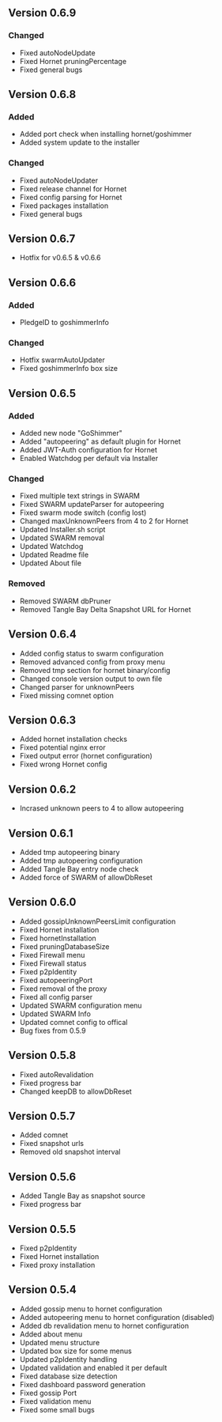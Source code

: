 ## Version 0.6.9
### Changed
- Fixed autoNodeUpdate
- Fixed Hornet pruningPercentage
- Fixed general bugs


## Version 0.6.8
### Added
- Added port check when installing hornet/goshimmer
- Added system update to the installer
### Changed
- Fixed autoNodeUpdater
- Fixed release channel for Hornet
- Fixed config parsing for Hornet
- Fixed packages installation
- Fixed general bugs

## Version 0.6.7
- Hotfix for v0.6.5 & v0.6.6

## Version 0.6.6
### Added
- PledgeID to goshimmerInfo
### Changed
- Hotfix swarmAutoUpdater
- Fixed goshimmerInfo box size

## Version 0.6.5
### Added
- Added new node "GoShimmer"
- Added "autopeering" as default plugin for Hornet
- Added JWT-Auth configuration for Hornet
- Enabled Watchdog per default via Installer
### Changed
- Fixed multiple text strings in SWARM
- Fixed SWARM updateParser for autopeering
- Fixed swarm mode switch (config lost)
- Changed maxUnknownPeers from 4 to 2 for Hornet
- Updated Installer.sh script
- Updated SWARM removal
- Updated Watchdog
- Updated Readme file
- Updated About file
### Removed
- Removed SWARM dbPruner
- Removed Tangle Bay Delta Snapshot URL for Hornet


## Version 0.6.4
- Added config status to swarm configuration
- Removed advanced config from proxy menu
- Removed tmp section for hornet binary/config
- Changed console version output to own file
- Changed parser for unknownPeers
- Fixed missing comnet option


## Version 0.6.3
- Added hornet installation checks
- Fixed potential nginx error
- Fixed output error (hornet configuration)
- Fixed wrong Hornet config


## Version 0.6.2
- Incrased unknown peers to 4 to allow autopeering


## Version 0.6.1
- Added tmp autopeering binary
- Added tmp autopeering configuration
- Added Tangle Bay entry node check
- Added force of SWARM of allowDbReset


## Version 0.6.0
- Added gossipUnknownPeersLimit configuration
- Fixed Hornet installation
- Fixed hornetInstallation
- Fixed pruningDatabaseSize
- Fixed Firewall menu
- Fixed Firewall status
- Fixed p2pIdentity
- Fixed autopeeringPort
- Fixed removal of the proxy
- Fixed all config parser
- Updated SWARM configuration menu
- Updated SWARM Info
- Updated comnet config to offical
- Bug fixes from 0.5.9


## Version 0.5.8
- Fixed autoRevalidation
- Fixed progress bar
- Changed keepDB to allowDbReset


## Version 0.5.7
- Added comnet
- Fixed snapshot urls
- Removed old snapshot interval


## Version 0.5.6
- Added Tangle Bay as snapshot source
- Fixed progress bar


## Version 0.5.5
- Fixed p2pIdentity
- Fixed Hornet installation
- Fixed proxy installation


## Version 0.5.4
- Added gossip menu to hornet configuration
- Added autopeering menu to hornet configuration (disabled)
- Added db revalidation menu to hornet configuration
- Added about menu
- Updated menu structure
- Updated box size for some menus
- Updated p2pIdentity handling
- Updated validation and enabled it per default
- Fixed database size detection
- Fixed dashboard password generation
- Fixed gossip Port
- Fixed validation menu
- Fixed some small bugs